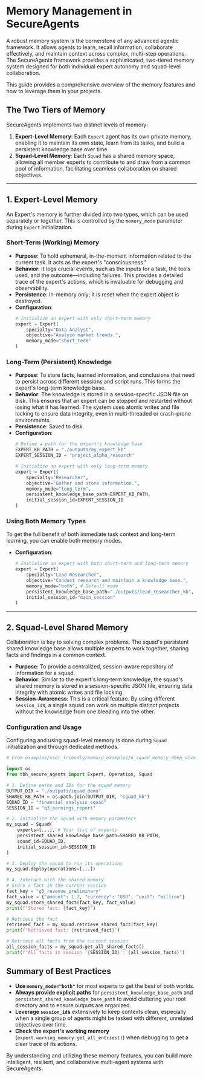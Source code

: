 # Memory Management in SecureAgents

A robust memory system is the cornerstone of any advanced agentic framework. It allows agents to learn, recall information, collaborate effectively, and maintain context across complex, multi-step operations. The SecureAgents framework provides a sophisticated, two-tiered memory system designed for both individual expert autonomy and squad-level collaboration.

This guide provides a comprehensive overview of the memory features and how to leverage them in your projects.

## The Two Tiers of Memory

SecureAgents implements two distinct levels of memory:

1.  **Expert-Level Memory**: Each `Expert` agent has its own private memory, enabling it to maintain its own state, learn from its tasks, and build a persistent knowledge base over time.
2.  **Squad-Level Memory**: Each `Squad` has a shared memory space, allowing all member experts to contribute to and draw from a common pool of information, facilitating seamless collaboration on shared objectives.

---

## 1. Expert-Level Memory

An Expert's memory is further divided into two types, which can be used separately or together. This is controlled by the `memory_mode` parameter during `Expert` initialization.

### Short-Term (Working) Memory

-   **Purpose**: To hold ephemeral, in-the-moment information related to the current task. It acts as the expert's "consciousness."
-   **Behavior**: It logs crucial events, such as the inputs for a task, the tools used, and the outcome—including failures. This provides a detailed trace of the expert's actions, which is invaluable for debugging and observability.
-   **Persistence**: In-memory only; it is reset when the expert object is destroyed.
-   **Configuration**:
    ```python
    # Initialize an expert with only short-term memory
    expert = Expert(
        specialty="Data Analyst",
        objective="Analyze market trends.",
        memory_mode="short_term" 
    )
    ```

### Long-Term (Persistent) Knowledge

-   **Purpose**: To store facts, learned information, and conclusions that need to persist across different sessions and script runs. This forms the expert's long-term knowledge base.
-   **Behavior**: The knowledge is stored in a session-specific JSON file on disk. This ensures that an expert can be stopped and restarted without losing what it has learned. The system uses atomic writes and file locking to ensure data integrity, even in multi-threaded or crash-prone environments.
-   **Persistence**: Saved to disk.
-   **Configuration**:
    ```python
    # Define a path for the expert's knowledge base
    EXPERT_KB_PATH = "./outputs/my_expert_kb"
    EXPERT_SESSION_ID = "project_alpha_research"

    # Initialize an expert with only long-term memory
    expert = Expert(
        specialty="Researcher",
        objective="Gather and store information.",
        memory_mode="long_term",
        persistent_knowledge_base_path=EXPERT_KB_PATH,
        initial_session_id=EXPERT_SESSION_ID
    )
    ```

### Using Both Memory Types

To get the full benefit of both immediate task context and long-term learning, you can enable both memory modes.

-   **Configuration**:
    ```python
    # Initialize an expert with both short-term and long-term memory
    expert = Expert(
        specialty="Lead Researcher",
        objective="Conduct research and maintain a knowledge base.",
        memory_mode="both", # Default mode
        persistent_knowledge_base_path="./outputs/lead_researcher_kb",
        initial_session_id="main_session"
    )
    ```

---

## 2. Squad-Level Shared Memory

Collaboration is key to solving complex problems. The squad's persistent shared knowledge base allows multiple experts to work together, sharing facts and findings in a common context.

-   **Purpose**: To provide a centralized, session-aware repository of information for a squad.
-   **Behavior**: Similar to the expert's long-term knowledge, the squad's shared memory is stored in a session-specific JSON file, ensuring data integrity with atomic writes and file locking.
-   **Session-Awareness**: This is a critical feature. By using different `session_id`s, a single squad can work on multiple distinct projects without the knowledge from one bleeding into the other.

### Configuration and Usage

Configuring and using squad-level memory is done during `Squad` initialization and through dedicated methods.

```python
# From examples/user_friendly/memory_examples/6_squad_memory_deep_dive.py

import os
from tbh_secure_agents import Expert, Operation, Squad

# 1. Define paths and IDs for the squad memory
OUTPUT_DIR = "./outputs/squad_demo"
SHARED_KB_PATH = os.path.join(OUTPUT_DIR, "squad_kb")
SQUAD_ID = "financial_analysis_squad"
SESSION_ID = "q3_earnings_report"

# 2. Initialize the Squad with memory parameters
my_squad = Squad(
    experts=[...], # Your list of experts
    persistent_shared_knowledge_base_path=SHARED_KB_PATH,
    squad_id=SQUAD_ID,
    initial_session_id=SESSION_ID
)

# 3. Deploy the squad to run its operations
my_squad.deploy(operations=[...])

# 4. Interact with the shared memory
# Store a fact in the current session
fact_key = "q3_revenue_preliminary"
fact_value = {"amount": 1.2, "currency": "USD", "unit": "million"}
my_squad.store_shared_fact(fact_key, fact_value)
print(f"Stored fact: {fact_key}")

# Retrieve the fact
retrieved_fact = my_squad.retrieve_shared_fact(fact_key)
print(f"Retrieved fact: {retrieved_fact}")

# Retrieve all facts from the current session
all_session_facts = my_squad.get_all_shared_facts()
print(f"All facts in session '{SESSION_ID}': {all_session_facts}")
```

## Summary of Best Practices

-   **Use `memory_mode="both"`** for most experts to get the best of both worlds.
-   **Always provide explicit paths** for `persistent_knowledge_base_path` and `persistent_shared_knowledge_base_path` to avoid cluttering your root directory and to ensure outputs are organized.
-   **Leverage `session_id`s** extensively to keep contexts clean, especially when a single group of agents might be tasked with different, unrelated objectives over time.
-   **Check the expert's working memory** (`expert.working_memory.get_all_entries()`) when debugging to get a clear trace of its actions.

By understanding and utilizing these memory features, you can build more intelligent, resilient, and collaborative multi-agent systems with SecureAgents.
